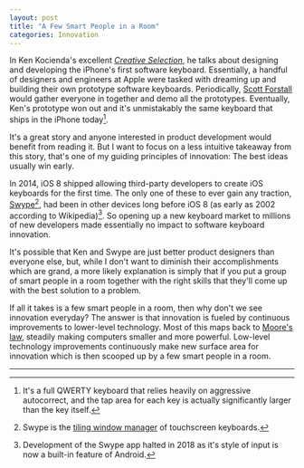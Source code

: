 ```yaml
---
layout: post
title: "A Few Smart People in a Room"
categories: Innovation
---
```


In Ken Kocienda's excellent [*Creative Selection*](http://creativeselection.io/), he talks about designing and developing the iPhone's first software keyboard. Essentially, a handful of designers and engineers at Apple were tasked with dreaming up and building their own prototype software keyboards. Periodically, [Scott Forstall](https://en.wikipedia.org/wiki/Scott_Forstall) would gather everyone in together and demo all the prototypes. Eventually, Ken's prototype won out and it's unmistakably the same keyboard that ships in the iPhone today[^keyboard].

It's a great story and anyone interested in product development would benefit from reading it. But I want to focus on a less intuitive takeaway from this story, that's one of my guiding principles of innovation: The best ideas usually win early.

In 2014, iOS 8 shipped allowing third-party developers to create iOS keyboards for the first time. The only one of these to ever gain any traction, [Swype](https://en.wikipedia.org/wiki/Swype)[^tiling], had been in other devices long before iOS 8 (as early as 2002 according to Wikipedia)[^swype]. So opening up a new keyboard market to millions of new developers made essentially no impact to software keyboard innovation.

It's possible that Ken and Swype are just better product designers than everyone else, but, while I don't want to diminish their accomplishments which are grand, a more likely explanation is simply that if you put a group of smart people in a room together with the right skills that they'll come up with the best solution to a problem.

If all it takes is a few smart people in a room, then why don't we see innovation everyday? The answer is that innovation is fueled by continuous improvements to lower-level technology. Most of this maps back to [Moore's law](https://en.wikipedia.org/wiki/Moore%27s_law), steadily making computers smaller and more powerful. Low-level technology improvements continuously make new surface area for innovation which is then scooped up by a few smart people in a room.

* * *

[^keyboard]: It's a full QWERTY keyboard that relies heavily on aggressive autocorrect, and the tap area for each key is actually significantly larger than the key itself.

[^tiling]: Swype is the [tiling window manager](https://en.wikipedia.org/wiki/Tiling_window_manager) of touchscreen keyboards.

[^swype]: Development of the Swype app halted in 2018 as it's style of input is now a built-in feature of Android.
